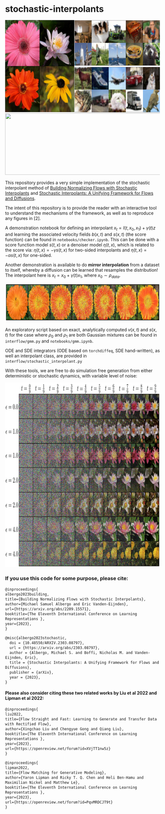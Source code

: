 # stochastic-interpolants


<img src="interp_images.png"  width="675" height="300">

<img src="http://malbergo.me/docs/papers/ode_v_sde.png"  width="675" height="200">

This repository provides a very simple implementation of the stochastic interpolant method of [Building Normalizing Flows with Stochastic Interpolants](https://arxiv.org/abs/2209.15571) and [Stochastic Interpolants: A Unifying Framework for Flows and Diffusions](https://arxiv.org/abs/2303.08797).

The intent of this repository is to provide the reader with an interactive tool to understand the mechanisms of the framework, as well as to reproduce any figures in [2].

A demonstration notebook for defining an interpolant $x_t = I(t, x_0, x_1) + \gamma(t) z$ 
and learning the associated velocity fields $b(x, t)$ and $s(x, t)$ (the score function) 
can be found in `notebooks/checker.ipynb`. This can be done with a score function model $s(t,x)$ or a denoiser model $\eta(t,x)$, which is related to the score via: $\eta(t,x) = -\gamma s(t,x)$ for two-sided interpolants and $\eta(t,x) = -\alpha s(t,x)$ for one-sided.

Another demonstration is available to do **mirror interpolation** from a dataset to itself, whereby a diffusion can be learned that resamples the distribution! The interpolant here is $x_t = x_0 + \gamma(t) x_1$, where $x_0 \sim \rho_{data}$.

<img src="mirror_ex1.png"  width="800" height="125">

An exploratory script based on exact, analytically computed $v(x, t)$ and $s(x, t)$ for the
case where $\rho_0$ and $\rho_1$ are both Gaussian mixtures can be found in `interflow/gmm.py` and `notebooks/gmm.ipynb`.

ODE and SDE integrators (ODE based on `torchdiffeq`, SDE hand-written), as well an interpolant class, are provided in `interflow/stochastic_interpolant.py`

With these tools, we are free to do simulation free generation from either deterministic or stochastic dynamics, with variable level of noise:

<img src="imgs_ode_sde_flowers_many_eps_paper.png"  width="600" height="600">





### If you use this code for some purpose, please cite:

```
@inproceedings{
albergo2023building,
title={Building Normalizing Flows with Stochastic Interpolants},
author={Michael Samuel Albergo and Eric Vanden-Eijnden},
url={https://arxiv.org/abs/2209.15571},
booktitle={The Eleventh International Conference on Learning Representations },
year={2023},
}
```

```
@misc{albergo2023stochastic,
  doi = {10.48550/ARXIV.2303.08797},
  url = {https://arxiv.org/abs/2303.08797},
  author = {Albergo, Michael S. and Boffi, Nicholas M. and Vanden-Eijnden, Eric},
  title = {Stochastic Interpolants: A Unifying Framework for Flows and Diffusions},
  publisher = {arXiv},
  year = {2023},
}

```

#### Please also consider citing these two related works by Liu et al 2022 and Lipman et al 2022:

```
@inproceedings{
liu2022,
title={Flow Straight and Fast: Learning to Generate and Transfer Data with Rectified Flow},
author={Xingchao Liu and Chengyue Gong and Qiang Liu},
booktitle={The Eleventh International Conference on Learning Representations },
year={2023},
url={https://openreview.net/forum?id=XVjTT1nw5z}
}
```

```
@inproceedings{
lipman2022,
title={Flow Matching for Generative Modeling},
author={Yaron Lipman and Ricky T. Q. Chen and Heli Ben-Hamu and Maximilian Nickel and Matthew Le},
booktitle={The Eleventh International Conference on Learning Representations },
year={2023},
url={https://openreview.net/forum?id=PqvMRDCJT9t}
}
```

